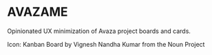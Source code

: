 # AVAZAME

Opinionated UX minimization of Avaza project boards and cards.


Icon: Kanban Board by Vignesh Nandha Kumar from the Noun Project
